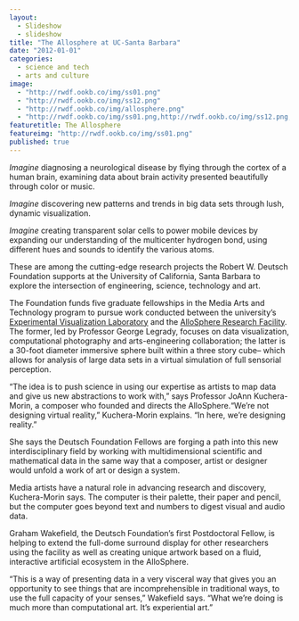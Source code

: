 ```yaml
---
layout: 
  - Slideshow
  - slideshow
title: "The Allosphere at UC-Santa Barbara"
date: "2012-01-01"
categories: 
  - science and tech
  - arts and culture
image: 
  - "http://rwdf.ookb.co/img/ss01.png"
  - "http://rwdf.ookb.co/img/ss12.png"
  - "http://rwdf.ookb.co/img/allosphere.png"
  - "http://rwdf.ookb.co/img/ss01.png,http://rwdf.ookb.co/img/ss12.png,http://rwdf.ookb.co/img/allosphere.png"
featuretitle: The Allosphere
featureimg: "http://rwdf.ookb.co/img/ss01.png"
published: true
---
```


_Imagine_ diagnosing a neurological disease by flying through the cortex of a human brain, examining data about brain activity presented beautifully through color or music.

_Imagine_ discovering new patterns and trends in big data sets through lush, dynamic visualization.

_Imagine_ creating transparent solar cells to power mobile devices by expanding our understanding of the multicenter hydrogen bond, using different hues and sounds to identify the various atoms.

These are among the cutting-edge research projects the Robert W. Deutsch Foundation supports at the University of California, Santa Barbara to explore the intersection of engineering, science, technology and art.

The Foundation funds five graduate fellowships in the Media Arts and Technology program to pursue work conducted between the university’s [Experimental Visualization Laboratory][EVL] and the [AlloSphere Research Facility][ARF]. The former, led by Professor George Legrady, focuses on data visualization, computational photography and arts-engineering collaboration; the latter is a 30-foot diameter immersive sphere built within a three story cube– which allows for analysis of large data sets in a virtual simulation of full sensorial perception.  

“The idea is to push science in using our expertise as artists to map data and give us new abstractions to work with,” says Professor JoAnn Kuchera-Morin, a composer who founded and directs the AlloSphere.“We’re not designing virtual reality,” Kuchera-Morin explains. “In here, we’re designing reality.”

She says the Deutsch Foundation Fellows are forging a path into this new interdisciplinary field by working with multidimensional scientific and mathematical data in the same way that a composer, artist or designer would unfold a work of art or design a system.

Media artists have a natural role in advancing research and discovery, Kuchera-Morin says. The computer is their palette, their paper and pencil, but the computer goes beyond text and numbers to digest visual and audio data.

Graham Wakefield, the Deutsch Foundation’s first Postdoctoral Fellow, is helping to extend the full-dome surround display for other researchers using the facility as well as creating unique artwork based on a fluid, interactive artificial ecosystem in the AlloSphere.

“This is a way of presenting data in a very visceral way that gives you an opportunity to see things that are incomprehensible in traditional ways, to use the full capacity of your senses,” Wakefield says. “What we’re doing is much more than computational art. It’s experiential art.”

[EVL]: http://vislab.mat.ucsb.edu/
[ARF]: http://www.allosphere.ucsb.edu/